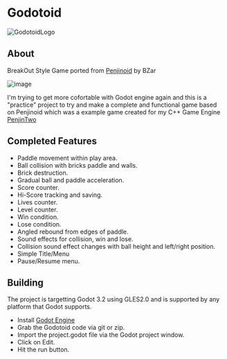 # Godotoid
![GodotoidLogo](https://user-images.githubusercontent.com/816975/112551451-edea8280-8db8-11eb-85f6-01633a5aacfe.png)

## About
BreakOut Style Game ported from [Penjinoid](https://github.com/bzar/penjinoid) by BZar

![image](https://user-images.githubusercontent.com/816975/112047164-d1deab00-8b44-11eb-8adc-faee302779ea.png)

I'm trying to get more cofortable with Godot engine again and this is a "practice" project to try and make a complete and functional game based on Penjinoid which was a example game created for my C++ Game Engine [PenjinTwo](https://github.com/pokeparadox/PenjinTwo)

## Completed Features
* Paddle movement within play area.
* Ball collision with bricks paddle and walls.
* Brick destruction.
* Gradual ball and paddle acceleration.
* Score counter.
* Hi-Score tracking and saving.
* Lives counter.
* Level counter.
* Win condition.
* Lose condition.
* Angled rebound from edges of paddle.
* Sound effects for collision, win and lose.
* Collision sound effect changes with ball height and left/right position.
* Simple Title/Menu
* Pause/Resume menu.

## Building
The project is targetting Godot 3.2 using GLES2.0 and is supported by any platform that Godot supports.

* Install [Godot Engine](https://godotengine.org/)
* Grab the Godotoid code via git or zip.
* Import the project.godot file via the Godot project window.
* Click on Edit.
* Hit the run button.
